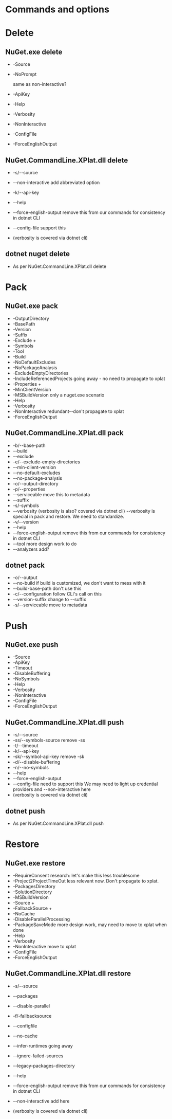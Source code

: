 # Commands and options

# Delete
## NuGet.exe delete
* -Source
* -NoPrompt

  same as non-interactive?
* -ApiKey
* -Help
* -Verbosity
* -NonInteractive
* -ConfigFile
* -ForceEnglishOutput

## NuGet.CommandLine.XPlat.dll delete
* -s/--source
* --non-interactive
    add abbreviated option 
* -k/--api-key
* --help
* --force-english-output 
    remove this from our commands for consistency in dotnet CLI
* --config-file
    support this

* (verbosity is covered via dotnet cli)

## dotnet nuget delete
* As per NuGet.CommandLine.XPlat.dll delete

# Pack
## NuGet.exe pack
* -OutputDirectory
* -BasePath
* -Version
* -Suffix
* -Exclude +
* -Symbols
* -Tool
* -Build
* -NoDefaultExcludes
* -NoPackageAnalysis
* -ExcludeEmptyDirectories
* -IncludeReferencedProjects
     going away - no need to propagate to xplat
* -Properties +
* -MinClientVersion
* -MSBuildVersion
    only a nuget.exe scenario
* -Help
* -Verbosity
* -NonInteractive
    redundant--don't propagate to xplat
* -ForceEnglishOutput

## NuGet.CommandLine.XPlat.dll pack
* -b/--base-path
* --build
* --exclude
* -e/--exclude-empty-directories
* --min-client-version
* --no-default-excludes
* --no-package-analysis
* -o/--output-directory
* -p/--properties
* --serviceable
    move this to metadata
* --suffix
* -s/-symbols
* --verbosity
     (verbosity is also? covered via dotnet cli)
     --verbosity is special in pack and restore. We need to standardize.
* -v/--version
* --help
* --force-english-output
    remove this from our commands for consistency in dotnet CLI
* --tool
    more design work to do
* --analyzers
    add?

## dotnet pack
* -o/--output
* --no-build
    if build is customized, we don't want to mess with it
* --build-base-path
    don't use this
* -c/--configuration
   follow CLI's call on this
* --version-suffix
   change to --suffix
* -s/--serviceable
  move to metadata

# Push
## NuGet.exe push
* -Source
* -ApiKey
* -Timeout
* -DisableBuffering
* -NoSymbols
* -Help
* -Verbosity
* -NonInteractive
* -ConfigFile
* -ForceEnglishOutput

## NuGet.CommandLine.XPlat.dll push
* -s/--source
* -ss/--symbols-source
    remove -ss
* -t/--timeout
* -k/--api-key
* -sk/--symbol-api-key
    remove -sk
* -d/--disable-buffering
* -n/--no-symbols
* --help
* --force-english-output
* --config-file
   need to support this
We may need to light up credential providers and --non-interactive here 
* (verbosity is covered via dotnet cli)

## dotnet push
* As per NuGet.CommandLine.XPlat.dll push

# Restore
## NuGet.exe restore
* -RequireConsent
   research: let's make this less troublesome
* -Project2ProjectTimeOut
   less relevant now. Don't propagate to xplat.
* -PackagesDirectory
* -SolutionDirectory
* -MSBuildVersion
* -Source +
* -FallbackSource +
* -NoCache
* -DisableParallelProcessing
* -PackageSaveMode
    more design work, may need to move to xplat when done
* -Help
* -Verbosity
* -NonInteractive
   move to xplat
* -ConfigFile
* -ForceEnglishOutput

## NuGet.CommandLine.XPlat.dll restore
* -s/--source
* --packages
* --disable-parallel
* -f/-fallbacksource
* --configfile
* --no-cache
* --infer-runtimes
     going away
* --ignore-failed-sources
* --legacy-packages-directory
* --help
* --force-english-output
    remove this from our commands for consistency in dotnet CLI
* --non-interactive
    add here

* (verbosity is covered via dotnet cli)